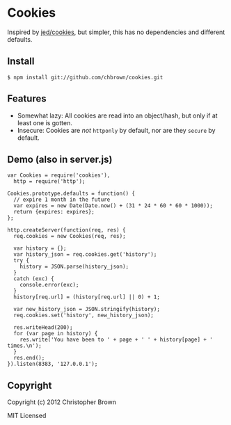 # Cookies

Inspired by [jed/cookies](https://github.com/jed/cookies), but simpler, this has no dependencies and different defaults.

## Install

    $ npm install git://github.com/chbrown/cookies.git

## Features

* Somewhat lazy: All cookies are read into an object/hash, but only if at least one is gotten.
* Insecure: Cookies are _not_ `httponly` by default, nor are they `secure` by default.

## Demo (also in server.js)

    var Cookies = require('cookies'),
      http = require('http');

    Cookies.prototype.defaults = function() {
      // expire 1 month in the future
      var expires = new Date(Date.now() + (31 * 24 * 60 * 60 * 1000));
      return {expires: expires};
    };

    http.createServer(function(req, res) {
      req.cookies = new Cookies(req, res);

      var history = {};
      var history_json = req.cookies.get('history');
      try {
        history = JSON.parse(history_json);
      }
      catch (exc) {
        console.error(exc);
      }
      history[req.url] = (history[req.url] || 0) + 1;

      var new_history_json = JSON.stringify(history);
      req.cookies.set('history', new_history_json);

      res.writeHead(200);
      for (var page in history) {
        res.write('You have been to ' + page + ' ' + history[page] + ' times.\n');
      }
      res.end();
    }).listen(8383, '127.0.0.1');

## Copyright

Copyright (c) 2012 Christopher Brown

MIT Licensed
